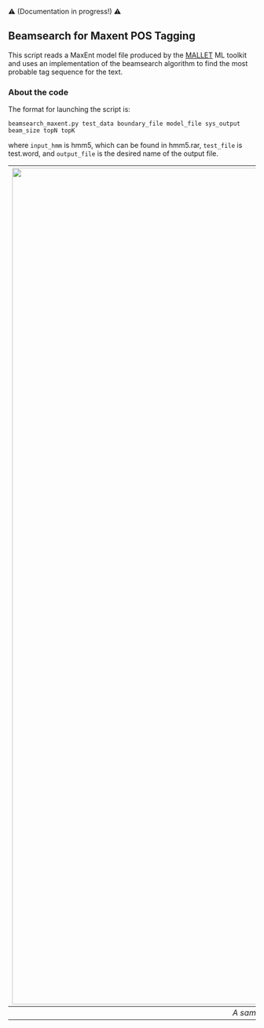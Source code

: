 :warning: (Documentation in progress!) :warning:

Beamsearch for Maxent POS Tagging
---

This script reads a MaxEnt model file produced by the [MALLET](http://mallet.cs.umass.edu/) ML toolkit and uses an implementation of the beamsearch algorithm to find the most probable tag sequence for the text.

### About the code

The format for launching the script is:  

```beamsearch_maxent.py test_data boundary_file model_file sys_output beam_size topN topK```

where ```input_hmm``` is hmm5, which can be found in hmm5.rar, ```test_file``` is test.word, and ```output_file``` is the desired name of the output file.

| <img src="output_sample.png" alt="output_sample.png" width="1700"/> | 
|:--:| 
| *A sample of the output with the format of: (input) => (trigram POS label) (joint log probability of sequence).* |
